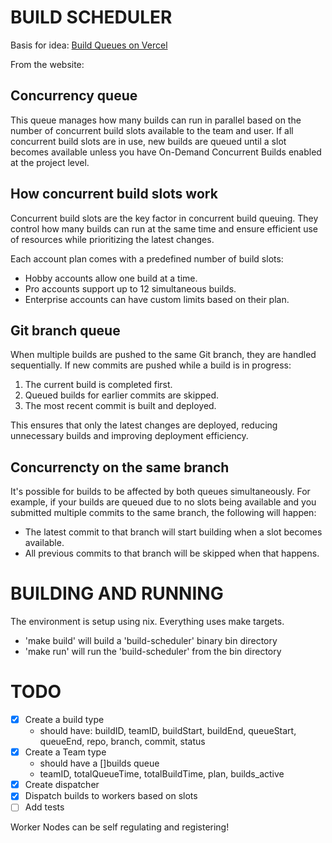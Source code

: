 # BUILD SCHEDULER

Basis for idea: [Build Queues on Vercel](https://vercel.com/docs/builds/build-queues)

From the website:

## Concurrency queue
This queue manages how many builds can run in parallel based on the number of concurrent build slots available to the team and user. If all concurrent build slots are in use, new builds are queued until a slot becomes available unless you have On-Demand Concurrent Builds enabled at the project level.

## How concurrent build slots work

Concurrent build slots are the key factor in concurrent build queuing. They control how many builds can run at the same time and ensure efficient use of resources while prioritizing the latest changes.

Each account plan comes with a predefined number of build slots:

- Hobby accounts allow one build at a time.
- Pro accounts support up to 12 simultaneous builds.
- Enterprise accounts can have custom limits based on their plan.

## Git branch queue

When multiple builds are pushed to the same Git branch, they are handled sequentially. If new commits are pushed while a build is in progress:

1. The current build is completed first.
2. Queued builds for earlier commits are skipped.
3. The most recent commit is built and deployed.

This ensures that only the latest changes are deployed, reducing unnecessary builds and improving deployment efficiency.

## Concurrencty on the same branch

It's possible for builds to be affected by both queues simultaneously. For example, if your builds are queued due to no slots being available and you submitted multiple commits to the same branch, the following will happen:

- The latest commit to that branch will start building when a slot becomes available.
- All previous commits to that branch will be skipped when that happens.

# BUILDING AND RUNNING

The environment is setup using nix. Everything uses make targets.

- 'make build' will build a 'build-scheduler' binary bin directory
- 'make run' will run the 'build-scheduler' from the bin directory

# TODO
- [x] Create a build type
    - should have: buildID, teamID, buildStart, buildEnd, queueStart, queueEnd, repo, branch, commit, status
- [x] Create a Team type
    - should have a []builds queue
    - teamID, totalQueueTime, totalBuildTime, plan, builds_active
- [x] Create dispatcher
- [x] Dispatch builds to workers based on slots
- [ ] Add tests

Worker Nodes can be self regulating and registering!
